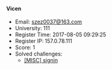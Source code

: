 #### Vicen  

* Email: szez0037@163.com  
* University: 111  
* Register Time: 2017-08-05 09:29:25  
* Register IP: 157.0.78.111  
* Score: 1  
* Solved challenges: 
  * [[MISC] signin](https://github.com/SniperOJ/Challenges/blob/master/web/signin.json)  
